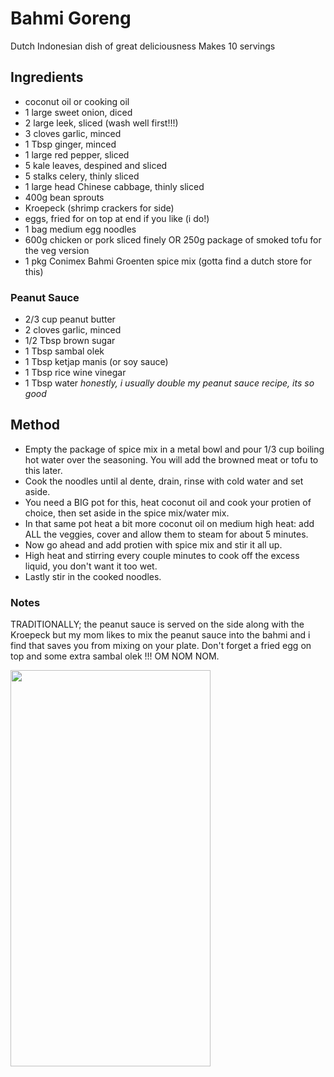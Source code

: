 # Bahmi Goreng

Dutch Indonesian dish of great deliciousness
Makes 10 servings 

## Ingredients

- coconut oil or cooking oil
- 1 large sweet onion, diced
- 2 large leek, sliced (wash well first!!!)
- 3 cloves garlic, minced
- 1 Tbsp ginger, minced
- 1 large red pepper, sliced
- 5 kale leaves, despined and sliced
- 5 stalks celery, thinly sliced
- 1 large head Chinese cabbage, thinly sliced
- 400g bean sprouts
- Kroepeck (shrimp crackers for side)
- eggs, fried for on top at end if you like (i do!)
- 1 bag medium egg noodles
- 600g chicken or pork sliced finely OR 250g package of smoked tofu for the veg version
- 1 pkg Conimex Bahmi Groenten spice mix (gotta find a dutch store for this)

### Peanut Sauce

- 2/3 cup peanut butter
- 2 cloves garlic, minced
- 1/2 Tbsp brown sugar
- 1 Tbsp sambal olek
- 1 Tbsp ketjap manis (or soy sauce)
- 1 Tbsp rice wine vinegar
- 1 Tbsp water
*honestly, i usually double my peanut sauce recipe, its so good*

## Method

- Empty the package of spice mix in a metal bowl and pour 1/3 cup boiling hot water over the seasoning. You will add the browned meat or tofu to this later.
- Cook the noodles until al dente, drain, rinse with cold water and set aside.
- You need a BIG pot for this, heat coconut oil and cook your protien of choice, then set aside in the spice mix/water mix.
- In that same pot heat a bit more coconut oil on medium high heat: add ALL the veggies, cover and allow them to steam for about 5 minutes.
- Now go ahead and add protien with spice mix and stir it all up.
- High heat and stirring every couple minutes to cook off the excess liquid, you don't want it too wet.
- Lastly stir in the cooked noodles.

### Notes 

TRADITIONALLY; the peanut sauce is served on the side along with the Kroepeck but my mom likes to mix the peanut sauce into the bahmi and i find that saves you from mixing on your plate.
Don't forget a fried egg on top and some extra sambal olek !!! OM NOM NOM.

<a href="https://www.verywellfit.com/recipe-nutrition-analyzer-4157076" target="_blank"><img width="320" height="633.583" src="https://www.verywellfit.com/thmb/kNl5Nvd-sZvOK5PJszGOz7jlhoo=/1000x0/Nutrition-Label-Embed-141506482-6458dd6d42b34dae8620a0c23355678d.png" /></a>



